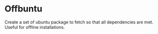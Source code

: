 Offbuntu
========

Create a set of ubuntu package to fetch so that all dependencies are met. Useful for offline installations.